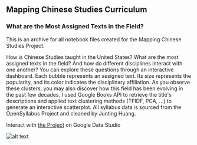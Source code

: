 ## Mapping Chinese Studies Curriculum
### What are the Most Assigned Texts in the Field?

This is an archive for all notebook files created for the Mapping Chinese Studies Project.

How is Chinese Studies taught in the United States? What are the most assigned texts in the field? And how do different disciplines interact with one another? You can explore these questions through an interactive dashboard. Each bubble represents an assigned text. Its size represents the popularity, and its color indicates the disciplinary affiliation. As you observe these clusters, you may also discover how this field has been evolving in the past few decades. I used Google Books API to retrieve the title's descriptions and applied text clustering methods (TFIDF, PCA, ...) to generate an interactive scatterplot. All syllabus data is sourced from the OpenSyllabus Project and cleaned by Junting Huang.

Interact with [the Project](https://datastudio.google.com/reporting/c26beb28-3706-45b2-9d94-b0f593dea04d) on Google Data Studio

![alt text](https://static.wixstatic.com/media/12c3ba_2db719da865a41bb83019facf7f97a38~mv2.jpg)

